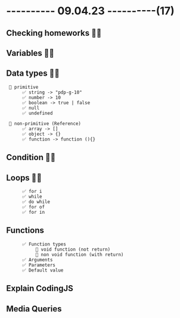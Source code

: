 # ---------- 09.04.23 ----------(17)

## Checking homeworks 👍🏻

## Variables 👍🏻

## Data types 👍🏻

     🎉 primitive
          ✅ string -> "pdp-g-10"
          ✅ number -> 10
          ✅ boolean -> true | false
          ✅ null
          ✅ undefined

     🎉 non-primitive (Reference)
          ✅ array -> []
          ✅ object -> {}
          ✅ function -> function (){}

## Condition 👍🏻

## Loops 👍🏻

          ✅ for i
          ✅ while
          ✅ do while
          ✅ for of
          ✅ for in

## Functions

          ✅ Function types
               🎉 void function (not return)
               🎉 non void function (with return)
          ✅ Arguments
          ✅ Parameters
          ✅ Default value

## Explain CodingJS

## Media Queries
